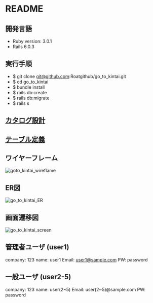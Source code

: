 # README

## 開発言語
* Ruby version: 3.0.1
* Rails 6.0.3

## 実行手順
* $ git clone git@github.com:Roatgithub/go_to_kintai.git
* $ cd go_to_kintai
* $ bundle install
* $ rails db:create
* $ rails db:migrate
* $ rails s

## [カタログ設計](https://docs.google.com/spreadsheets/d/19C4jYQUHvcWNoEyrdknT5TROB1Ckb6VGghVAAy_JXpE/edit?usp=sharing)

## [テーブル定義](https://docs.google.com/spreadsheets/d/19C4jYQUHvcWNoEyrdknT5TROB1Ckb6VGghVAAy_JXpE/edit?usp=sharing)

## ワイヤーフレーム
![goto_kintai_wireflame](https://user-images.githubusercontent.com/103027606/172109315-031ab7dd-5b1c-4c3a-ac9c-611640d5fcfb.png)


## ER図
![go_to_kintai_ER](https://user-images.githubusercontent.com/103027606/172109219-d250df5b-1d5a-4b33-b9ce-a9b2a15ef13e.png)


## 画面遷移図
![go_to_kintai_screen](https://user-images.githubusercontent.com/103027606/172109287-6dde2812-d8b3-46c5-938b-8fe27397c50c.png)


## 管理者ユーザ (user1)
company: 123
name: user1
Email: user1@sample.com
PW: password

## 一般ユーザ (user2-5)
company: 123
name: user(2~5)
Email: user(2~5)@sample.com
PW: password